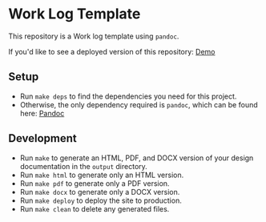 # Work Log Template

This repository is a Work log template using `pandoc`.

If you'd like to see a deployed version of this repository: [Demo](https://design-documentation-template.netlify.app/index.html)

## Setup

- Run `make deps` to find the dependencies you need for this project.
- Otherwise, the only dependency required is `pandoc`, which can be found here: [Pandoc](https://github.com/jgm/pandoc)

## Development

- Run `make` to generate an HTML, PDF, and DOCX version of your design documentation in the `output` directory.
- Run `make html` to generate only an HTML version.
- Run `make pdf` to generate only a PDF version.
- Run `make docx` to generate only a DOCX version.
- Run `make deploy` to deploy the site to production.
- Run `make clean` to delete any generated files.
